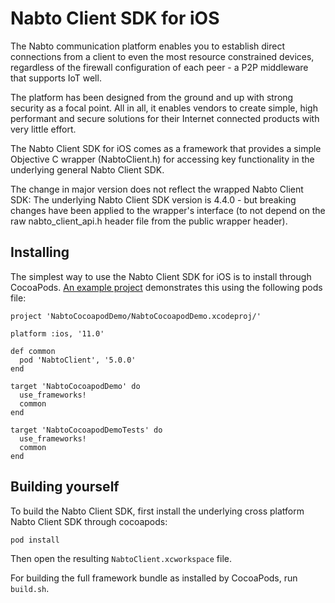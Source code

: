 # Nabto Client SDK for iOS

The Nabto communication platform enables you to establish direct connections from a client to even the most resource constrained devices, regardless of the firewall configuration of each peer - a P2P middleware that supports IoT well. 

The platform has been designed from the ground and up with strong security as a focal point. All in all, it enables vendors to create simple, high performant and secure solutions for their Internet connected products with very little effort.

The Nabto Client SDK for iOS comes as a framework that provides a simple Objective C wrapper (NabtoClient.h) for accessing key functionality in the underlying general Nabto Client SDK. 

The change in major version does not reflect the wrapped Nabto Client SDK: The underlying Nabto Client SDK version is 4.4.0 - but breaking changes have been applied to the wrapper's interface (to not depend on the raw nabto_client_api.h header file from the public wrapper header).

## Installing

The simplest way to use the Nabto Client SDK for iOS is to install through CocoaPods. [An example project](https://github.com/nabto/nabto-cocoapod-demo) demonstrates this using the following pods file:

```
project 'NabtoCocoapodDemo/NabtoCocoapodDemo.xcodeproj/'

platform :ios, '11.0'

def common
  pod 'NabtoClient', '5.0.0'
end

target 'NabtoCocoapodDemo' do
  use_frameworks!
  common
end

target 'NabtoCocoapodDemoTests' do
  use_frameworks!
  common
end
```

## Building yourself

To build the Nabto Client SDK, first install the underlying cross platform Nabto Client SDK through cocoapods:

```
pod install
```

Then open the resulting `NabtoClient.xcworkspace` file.

For building the full framework bundle as installed by CocoaPods, run `build.sh`.
